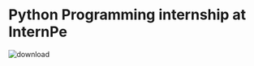 # Python Programming internship at InternPe

![download](https://user-images.githubusercontent.com/90950477/223952061-60af4ab3-6603-440a-a9c7-af7a067f069d.jpg)
